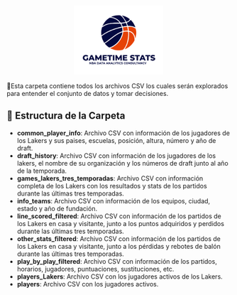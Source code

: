 <p align="center">
  <img src="Imagenes/Gametime Stats logo png.png" alt="Gametime Stats Logo" width="200">
</p>

📌Esta carpeta contiene todos los archivos CSV los cuales serán explorados para entender el conjunto de datos y tomar decisiones.

## 📂 Estructura de la Carpeta

- **common_player_info**: Archivo CSV con información de los jugadores de los Lakers y sus paises, escuelas, posición, altura, número y año de draft.
- **draft_history**: Archivo CSV con información de los jugadores de los lakers, el nombre de su organización y los números de draft junto al año de la temporada.
- **games_lakers_tres_temporadas**: Archivo CSV con información completa de los Lakers con los resultados y stats de los partidos durante las últimas tres temporadas.
- **info_teams**: Archivo CSV con información de los equipos, ciudad, estado y año de fundación.
- **line_scored_filtered**: Archivo CSV con información de los partidos de los Lakers en casa y visitante, junto a los puntos adquiridos y perdidos durante las últimas tres temporadas.
- **other_stats_filtered**: Archivo CSV con información de los partidos de los Lakers en casa y visitante, junto a los pérdidas y rebotes de balón durante las últimas tres temporadas.
- **play_by_play_filtered**: Archivo CSV con información de los partidos, horarios, jugadores, puntuaciones, sustituciones, etc.
- **players_Lakers**: Archivo CSV con los jugadores activos de los Lakers.
- **players**: Archivo CSV con los jugadores activos.
